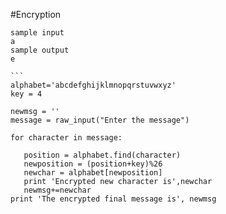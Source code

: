  #Encryption
 ````
 sample input
 a
 sample output
 e
 
 ```
 alphabet='abcdefghijklmnopqrstuvwxyz'
key = 4

newmsg = ''
message = raw_input("Enter the message")  

for character in message:
         
    position = alphabet.find(character) 
    newposition = (position+key)%26  
    newchar = alphabet[newposition]
    print 'Encrypted new character is',newchar
    newmsg+=newchar
print 'The encrypted final message is', newmsg

 
